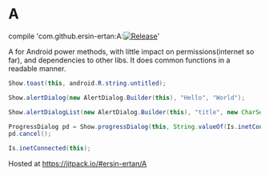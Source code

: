 # A
compile 'com.github.ersin-ertan:A:[![Release](https://jitpack.io/v/User/Repo.svg)](https://jitpack.io/#ersin-ertan/A)'

A for Android power methods, with little impact on permissions(internet so far), and dependencies to other libs. It does common functions in a readable manner.

```java
Show.toast(this, android.R.string.untitled);

Show.alertDialog(new AlertDialog.Builder(this), "Hello", "World");

Show.alertDialogList(new AlertDialog.Builder(this), "title", new CharSequence[] { "a" }, null);

ProgressDialog pd = Show.progressDialog(this, String.valueOf(Is.inetConnected(this)));
pd.cancel();

Is.inetConnected(this);
```

Hosted at https://jitpack.io/#ersin-ertan/A

